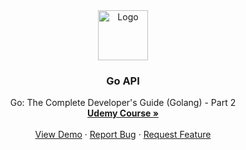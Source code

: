 <!-- PROJECT LOGO -->
<div align="center">
    <a href="https://github.com/github_username/repo_name">
        <img src="https://go.dev/images/gophers/pilot-bust.svg" alt="Logo" width="80" height="80">
    </a>
    <h3 align="center">Go API</h3>

  <p align="center">
    Go: The Complete Developer's Guide (Golang) - Part 2
    <br />
    <a href="#"><strong>Udemy Course »</strong></a>
    <br />
    <br />
    <a href="#">View Demo</a>
    ·
    <a href="#">Report Bug</a>
    ·
    <a href="#">Request Feature</a>
  </p>
</div>
